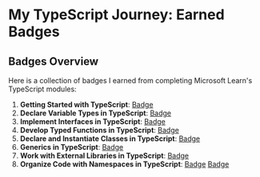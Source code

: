 # My TypeScript Journey: Earned Badges

## Badges Overview

Here is a collection of badges I earned from completing Microsoft Learn's TypeScript modules:

1. **Getting Started with TypeScript**: [Badge](https://learn.microsoft.com/api/achievements/share/en-us/LilySmirn/UYSXDWD3?sharingId=7ABFAE560E8DDD63)
2. **Declare Variable Types in TypeScript**: [Badge](https://learn.microsoft.com/api/achievements/share/en-us/LilySmirn/UYS7FKC3?sharingId=7ABFAE560E8DDD63)
3. **Implement Interfaces in TypeScript**: [Badge](https://learn.microsoft.com/api/achievements/share/en-us/LilySmirn/N2CET44F?sharingId=7ABFAE560E8DDD63)
4. **Develop Typed Functions in TypeScript**: [Badge](https://learn.microsoft.com/api/achievements/share/en-us/LilySmirn/VDX5W7PM?sharingId=7ABFAE560E8DDD63)
5. **Declare and Instantiate Classes in TypeScript**: [Badge](https://learn.microsoft.com/api/achievements/share/en-us/LilySmirn/UYSMLP73?sharingId=7ABFAE560E8DDD63)
6. **Generics in TypeScript**: [Badge](https://learn.microsoft.com/api/achievements/share/en-us/LilySmirn/ZKNLAHU2?sharingId=7ABFAE560E8DDD63)
7. **Work with External Libraries in TypeScript**: [Badge](https://learn.microsoft.com/api/achievements/share/en-us/LilySmirn/VDXCPZRM?sharingId=7ABFAE560E8DDD63)
8. **Organize Code with Namespaces in TypeScript**: [Badge](https://learn.microsoft.com/api/achievements/share/en-us/LilySmirn/4LZ8LZ7K?sharingId=7ABFAE560E8DDD63) [Badge](https://learn.microsoft.com/api/achievements/share/en-us/LilySmirn/XMUJMUUY?sharingId=7ABFAE560E8DDD63)
